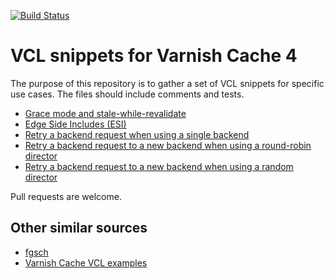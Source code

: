 [![Build Status](https://travis-ci.org/espebra/varnish-vcl-snippets.svg)](https://travis-ci.org/espebra/varnish-vcl-snippets)

# VCL snippets for Varnish Cache 4

The purpose of this repository is to gather a set of VCL snippets for specific use cases. The files should include comments and tests.

* [Grace mode and stale-while-revalidate](grace.vtc)
* [Edge Side Includes (ESI)](esi.vtc)
* [Retry a backend request when using a single backend](retry-single-backend.vtc)
* [Retry a backend request to a new backend when using a round-robin director](retry-round-robin-director.vtc)
* [Retry a backend request to a new backend when using a random director](retry-random-director.vtc)

Pull requests are welcome.

## Other similar sources

* [fgsch](https://github.com/fgsch/vcl-snippets)
* [Varnish Cache VCL examples](https://www.varnish-cache.org/trac/wiki/VCLExamples)

